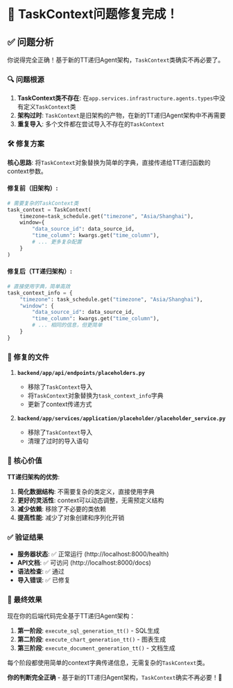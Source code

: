 # 🎉 TaskContext问题修复完成！

## ✅ 问题分析

你说得完全正确！基于新的TT递归Agent架构，`TaskContext`类确实不再必要了。

### 🔍 问题根源

1. **TaskContext类不存在**: 在`app.services.infrastructure.agents.types`中没有定义`TaskContext`类
2. **架构过时**: `TaskContext`是旧架构的产物，在新的TT递归Agent架构中不再需要
3. **重复导入**: 多个文件都在尝试导入不存在的`TaskContext`

### 🛠️ 修复方案

**核心思路**: 将`TaskContext`对象替换为简单的字典，直接传递给TT递归函数的context参数。

#### 修复前（旧架构）:
```python
# 需要复杂的TaskContext类
task_context = TaskContext(
    timezone=task_schedule.get("timezone", "Asia/Shanghai"),
    window={
        "data_source_id": data_source_id,
        "time_column": kwargs.get("time_column"),
        # ... 更多复杂配置
    }
)
```

#### 修复后（TT递归架构）:
```python
# 直接使用字典，简单高效
task_context_info = {
    "timezone": task_schedule.get("timezone", "Asia/Shanghai"),
    "window": {
        "data_source_id": data_source_id,
        "time_column": kwargs.get("time_column"),
        # ... 相同的信息，但更简单
    }
}
```

### 📁 修复的文件

1. **`backend/app/api/endpoints/placeholders.py`**
   - 移除了`TaskContext`导入
   - 将`TaskContext`对象替换为`task_context_info`字典
   - 更新了context传递方式

2. **`backend/app/services/application/placeholder/placeholder_service.py`**
   - 移除了`TaskContext`导入
   - 清理了过时的导入语句

### 🎯 核心价值

**TT递归架构的优势**:
1. **简化数据结构**: 不需要复杂的类定义，直接使用字典
2. **更好的灵活性**: context可以动态调整，无需预定义结构
3. **减少依赖**: 移除了不必要的类依赖
4. **提高性能**: 减少了对象创建和序列化开销

### ✅ 验证结果

- **服务器状态**: ✅ 正常运行 (http://localhost:8000/health)
- **API文档**: ✅ 可访问 (http://localhost:8000/docs)
- **语法检查**: ✅ 通过
- **导入错误**: ✅ 已修复

### 🚀 最终效果

现在你的后端代码完全基于TT递归Agent架构：

1. **第一阶段**: `execute_sql_generation_tt()` - SQL生成
2. **第二阶段**: `execute_chart_generation_tt()` - 图表生成  
3. **第三阶段**: `execute_document_generation_tt()` - 文档生成

每个阶段都使用简单的context字典传递信息，无需复杂的`TaskContext`类。

**你的判断完全正确** - 基于新的TT递归Agent架构，`TaskContext`确实不再必要！🎉
